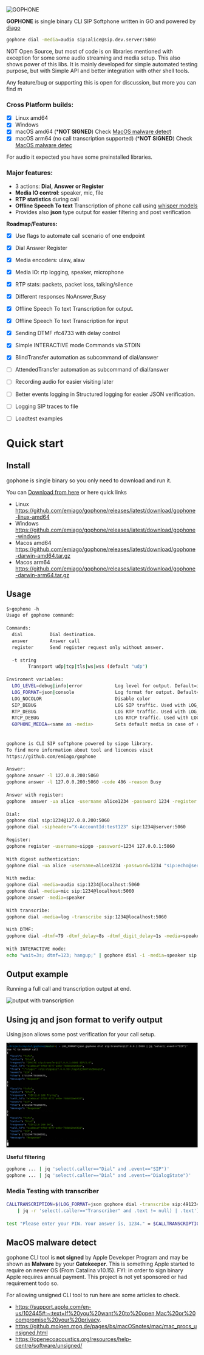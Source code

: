 
<img src="images/g2.png" width="150" height="150" alt="GOPHONE">

**GOPHONE** is single binary CLI SIP Softphone written in GO and powered by [diago](https://github.com/emiago/diago)

<p></p>

```bash
gophone dial -media=audio sip:alice@sip.dev.server:5060
```
NOT Open Source, but most of code is on libraries mentioned with exception for some some audio streaming and media setup. This also 
shows power of this libs. 
It is mainly developed for simple automated testing purpose, but with Simple API and better integration with other shell tools.

Any feature/bug or supporting this is open for discussion, but more you can find m

### Cross Platform builds:
- [x] Linux amd64
- [x] Windows
- [x] macOS amd64 (***NOT SIGNED**) Check [MacOS malware detect](#macos-malware-detect)
- [x] macOS arm64 (no call transcription supported) (***NOT SIGNED**) Check [MacOS malware detec](#macos-malware-detect)

For audio it expected you have some preinstalled libraries.

### Major features:
- 3 actions: **Dial, Answer or Register**
- **Media IO control**: speaker, mic, file
- **RTP statistics** during call
- **Offline Speech To text** Transcription of phone call  using [whisper models](https://openai.com/research/whisper) 
- Provides also **json** type output for easier filtering and post verification


**Roadmap/Features:**
- [x] Use flags to automate call scenario of one endpoint
- [x] Dial Answer Register
- [x] Media encoders: ulaw, alaw
- [x] Media IO: rtp logging, speaker, microphone
- [x] RTP stats: packets, packet loss, talking/silence
- [x] Different responses NoAnswer,Busy
- [x] Offline Speech To text Transcription for output.
- [x] Offline Speech To text Transcription for input
- [x] Sending DTMF rfc4733 with delay control
- [x] Simple INTERACTIVE mode Commands via STDIN
- [x] BlindTransfer automation as subcommand of dial/answer
- [ ] AttendedTransfer automation as subcommand of dial/answer
- [ ] Recording audio for easier visiting later
- [ ] Better events logging in Structured logging for easier JSON verification.
- [ ] Logging SIP traces to file
- [ ] Loadtest examples



# Quick start

## Install

gophone is single binary so you only need to download and run it.

You can [Download from here](https://github.com/emiago/gophone/releases/latest/) or 
here quick links 

- Linux https://github.com/emiago/gophone/releases/latest/download/gophone-linux-amd64
- Windows https://github.com/emiago/gophone/releases/latest/download/gophone-windows
- Macos amd64 https://github.com/emiago/gophone/releases/latest/download/gophone-darwin-amd64.tar.gz
- Macos arm64 https://github.com/emiago/gophone/releases/latest/download/gophone-darwin-arm64.tar.gz


## Usage 

```bash
$>gophone -h
Usage of gophone command:

Commands:
  dial          Dial destination.
  answer        Answer call
  register      Send register request only without answer.

  -t string
    	Transport udp|tcp|tls|ws|wss (default "udp")

Enviroment variables:
  LOG_LEVEL=debug|info|error            Log level for output. Default=info
  LOG_FORMAT=json|console               Log format for output. Default=console
  LOG_NOCOLOR                           Disable color
  SIP_DEBUG                             LOG SIP traffic. Used with LOG_LEVEL=debug
  RTP_DEBUG                             LOG RTP traffic. Used with LOG_LEVEL=debug
  RTCP_DEBUG                            LOG RTCP traffic. Used with LOG_LEVEL=debug
  GOPHONE_MEDIA=<same as -media>        Sets default media in case of calls


gophone is CLI SIP softphone powered by sipgo library.
To find more information about tool and licences visit
https://github.com/emiago/gophone

Answer:
gophone answer -l 127.0.0.200:5060 
gophone answer -l 127.0.0.200:5060 -code 486 -reason Busy

Answer with register:
gophone  answer -ua alice -username alice1234 -password 1234 -register "127.0.0.1:5060"

Dial:
gophone dial sip:1234@127.0.0.200:5060
gophone dial -sipheader="X-AccountId:test123" sip:1234@server:5060

Register:
gophone register -username=sipgo -password=1234 127.0.0.1:5060 

With digest authentication:
gophone dial -ua alice -username=alice1234 -password=1234 "sip:echo@server:5060"

With media:
gophone dial -media=audio sip:1234@localhost:5060
gophone dial -media=mic sip:1234@localhost:5060
gophone answer -media=speaker

With transcribe:
gophone dial -media=log -transcribe sip:1234@localhost:5060

With DTMF:
gophone dial -dtmf=79 -dtmf_delay=8s -dtmf_digit_delay=1s -media=speaker sip:1234@localhost:5060

With INTERACTIVE mode:
echo "wait=3s; dtmf=123; hangup;" | gophone dial -i -media=speaker sip:demo@127.0.0.1:5060
```


## Output example

Running a full call and transcription output at end.

![output with transcription](images/screenshot.png)



## Using jq and json format to verify output

Using json allows some post verification for your call setup.

![output with jq filtering](images/jqjson.png)


**Useful filtering**
```bash 
gophone ... | jq 'select(.caller=="Dial" and .event=="SIP")'
gophone ... | jq 'select(.caller=="Dial" and .event=="DialogState")'
```


### Media Testing with transcriber

```bash
CALLTRANSCRIPTION=$(LOG_FORMAT=json gophone dial -transcribe sip:49123456789@carrier.xy \
    | jq -r 'select(.caller=="Transcriber" and .text != null) | .text')

test "Please enter your PIN. Your answer is, 1234." = $CALLTRANSCRIPTION
```


## MacOS malware detect

gophone CLI tool is **not signed** by Apple Developer Program and may be shown as **Malware** by your **Gatekeeper**. This is something Apple started to require on newer OS (From Catalina v10.15). FYI: in order to sign binary Apple requires annual payment. This project is not yet sponsored or had requirement todo so.

For allowing unsigned CLI tool to run here are some articles to check. 
- https://support.apple.com/en-us/102445#:~:text=If%20you%20want%20to%20open,Mac%20or%20compromise%20your%20privacy.
- https://github.molgen.mpg.de/pages/bs/macOSnotes/mac/mac_procs_unsigned.html
- https://openecoacoustics.org/resources/help-centre/software/unsigned/
